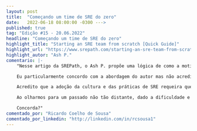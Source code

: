 ```yaml
---
layout: post 
title:  "Começando um time de SRE do zero"
date:   2022-06-18 08:00:00 -0300 --->
published: true
tag: "Edição #15 - 20.06.2022"
headline: "Começando um time de SRE do zero"
highlight_title: "Starting an SRE team from scratch [Quick Guide]"
highlight_url: "https://www.srepath.com/starting-an-sre-team-from-scratch-quick-guide/"
highlight_autor: "Ash P."
comentario: |-
    "Nesse artigo da SREPath, o Ash P. propõe uma lógica de como a motivação para adotar SRE ocorre (sempre a partir de um problema 😄), e qual a trajetória muitas empresas seguem desde a resposta reativa dos incidentes, passando por ter a construção de confiabilidade como uma responsabilidade compartilhada entre times de devs e ops, caminhando para a contratação dos primeiros SREs, e por fim pela criação de times SREs especializados e com a missão específicas de construir as capacidades e ferramentas que permitirão que as plataformas de TI funcionem de forma confiável e atendam aos objetivos de negócios.

    Eu particularmente concordo com a abordagem do autor mas não acredito que as fases de adoção sejam etapas evolutivas, principalmente em organizações grandes e complexas, não acredito que times de SRE tomarão o lugar dos devs e ops, que sim, precisam e ainda precisarão ser responsáveis pela confiabilidade de seus sistemas, apesar de que essa responsabilidade passará a ser melhor entendida e compartilhada no futuro e não baseada nos silos do passado que estimulavam conflito e não geravam valor para a empresa.

    Acredito que a adoção da cultura e das práticas de SRE requeira que empresas tenham times dedicados capazes de desenvolver a estratégia, tomar decisões sobre os investimentos e roadmap de ferramentas e tecnologias que habilitam as práticas, e que facilitem a articulação com todo os stakeholders. No entanto, também acredito que uma vez que as práticas se popularizarem e os profissionais assimilarem os aspectos culturas desse modelo operacional, a necessidade de times e profissionais dedicados para essa funcionalidade irá diminuir e esse passará a ser o novo normal.

    Ao olharmos para um passado não tão distante, dado a dificuldade e especialização em operar os computadores, que sempre eram de grande porte e confinados nos antigos CPDs, existia a função do **operador de computador**. Algumas empresas ainda mantem esse papel, mas a função mudou completamente. A popularização do computador permitiu que muitos fossem capazes de opera-los, eliminando a função do operador especializado. O mesmo deve acontecer com o SRE.

    Concorda?"
comentado_por: "Ricardo Coelho de Sousa"
comentado_por_linkedin: "http://linkedin.com/in/rcsousa1"
---
```

